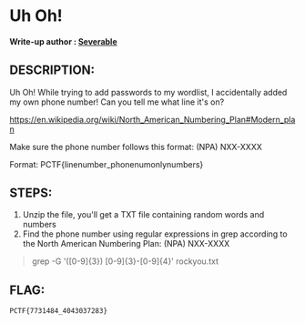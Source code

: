 # Uh Oh!
#### Write-up author : [Severable](https://github.com/Severable)

## DESCRIPTION:
Uh Oh! While trying to add passwords to my wordlist, I accidentally added my own phone number! Can you tell me what line it's on?

https://en.wikipedia.org/wiki/North_American_Numbering_Plan#Modern_plan

Make sure the phone number follows this format: (NPA) NXX-XXXX

Format: PCTF{linenumber_phonenumonlynumbers}

## STEPS:
1. Unzip the file, you'll get a TXT file containing random words and numbers
2. Find the phone number using regular expressions in grep according to the North American Numbering Plan: (NPA) NXX-XXXX

> grep -G '([0-9]\{3\}) [0-9]\{3\}-[0-9]\{4\}' rockyou.txt

## FLAG:

```
PCTF{7731484_4043037283}
```
